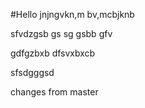 #Hello
jnjngvkn,m bv,mcbjknb

sfvdzgsb gs sg gsbb gfv

gdfgzbxb dfsvxbxcb


sfsdgggsd

changes from master
